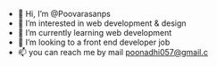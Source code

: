 - 👋 Hi, I’m @Poovarasanps
- 👀 I’m interested in web development & design 
- 🌱 I’m currently learning web development 
- 💞️ I’m looking to a front end developer job
- 📫 you can reach me by mail poonadhi057@gmail.c
